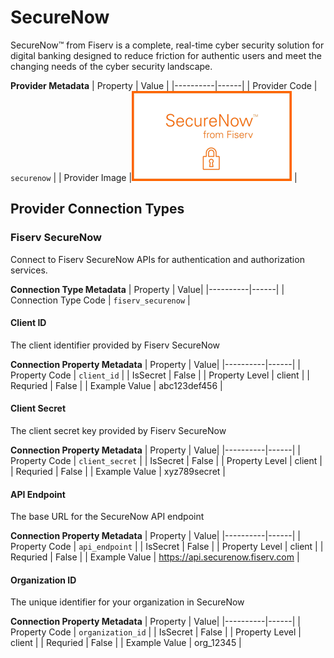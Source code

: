 # SecureNow
SecureNow™ from Fiserv is a complete, real-time cyber security solution for digital banking designed to reduce friction for authentic users and meet the changing needs of the cyber security landscape.

**Provider Metadata**
| Property | Value |
|----------|------|
| Provider Code | `securenow` |
| Provider Image |![SecureNow Provider Small Image](./images/securenow_small.png) |

## Provider Connection Types

<a name="fiserv_securenow"></a>
### Fiserv SecureNow
Connect to Fiserv SecureNow APIs for authentication and authorization services.

**Connection Type Metadata**
| Property | Value|
|----------|------|
| Connection Type Code | `fiserv_securenow` |

<a name="client_id"></a>
#### Client ID
The client identifier provided by Fiserv SecureNow

**Connection Property Metadata**
| Property | Value|
|----------|------|
| Property Code | `client_id` |
| IsSecret | False |
| Property Level | client |
| Requried | False |
| Example Value | abc123def456 |

<a name="client_secret"></a>
#### Client Secret
The client secret key provided by Fiserv SecureNow

**Connection Property Metadata**
| Property | Value|
|----------|------|
| Property Code | `client_secret` |
| IsSecret | False |
| Property Level | client |
| Requried | False |
| Example Value | xyz789secret |

<a name="api_endpoint"></a>
#### API Endpoint
The base URL for the SecureNow API endpoint

**Connection Property Metadata**
| Property | Value|
|----------|------|
| Property Code | `api_endpoint` |
| IsSecret | False |
| Property Level | client |
| Requried | False |
| Example Value | https://api.securenow.fiserv.com |

<a name="organization_id"></a>
#### Organization ID
The unique identifier for your organization in SecureNow

**Connection Property Metadata**
| Property | Value|
|----------|------|
| Property Code | `organization_id` |
| IsSecret | False |
| Property Level | client |
| Requried | False |
| Example Value | org_12345 |



